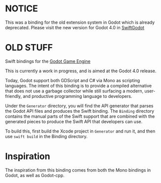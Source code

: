 
# NOTICE

This was a binding for the old extension system in Godot which is
already deprecated.   Please visit the new version for Godot 4.0
in [SwiftGodot](https://github.com/migueldeicaza/SwiftGodot)

# OLD STUFF

Swift bindings for the [Godot Game Engine](https://godotengine.org)

This is currently a work in progress, and is aimed at the Godot 4.0
release.

Today, Godot support both GDScript and C# via Mono as scripting
languages.  The intent of this binding is to provide a compiled
alternative that does not use a garbage collector while still
surfacing a modern, user-friendly, and productive programming language
to developers.

Under the `Generator` directory, you will find the API generator that
parses the Godot API files and produces the Swift binding.  The
`Binding` directory contains the manual parts of the Swift support
that are combined with the generated pieces to produce the Swift API
that developers can use.

To build this, first build the Xcode project in `Generator` and run it,
and then use `swift build` in the Binding directory.

# Inspiration

The inspiration from this binding comes from both the Mono bindings
in Godot, as well as Godot-cpp.
